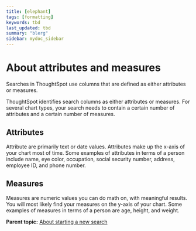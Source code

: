 ```yaml
---
title: [elephant]
tags: [formatting]
keywords: tbd
last_updated: tbd
summary: "blerg"
sidebar: mydoc_sidebar
---
```

# About attributes and measures

Searches in ThoughtSpot use columns that are defined as either attributes or measures.

ThoughtSpot identifies search columns as either attributes or measures. For several chart types, your search needs to contain a certain number of attributes and a certain number of measures.

## Attributes

Attribute are primarily text or date values. Attributes make up the x-axis of your chart most of time. Some examples of attributes in terms of a person include name, eye color, occupation, social security number, address, employee ID, and phone number.

## Measures

Measures are numeric values you can do math on, with meaningful results. You will most likely find your measures on the y-axis of your chart. Some examples of measures in terms of a person are age, height, and weight.

**Parent topic:** [About starting a new search](../../../pages/end_user_guide/end_user_search/about_starting_a_new_search.html)


